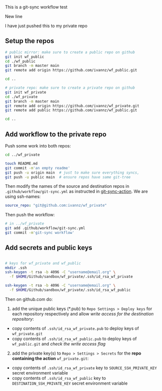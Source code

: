 This is a git-sync workflow test

New line

I have just pushed this to my private repo


Setup the repos
---------------

```bash
# public mirror: make sure to create a public repo on github
git init wf_public
cd ./wf_public
git branch -m master main
git remote add origin https://github.com/ivannz/wf_public.git

cd ..

# private repo: make sure to create a private repo on github
git init wf_private
cd ./wf_private
git branch -m master main
git remote add origin https://github.com/ivannz/wf_private.git
git remote add public https://github.com/ivannz/wf_public.git

cd ..
```

Add workflow to the private repo
--------------------------------
Push some work into both repos:
```bash
cd ../wf_private

touch README.md
git commit -m'an empty readme'
git push -u origin main  # just to make sure everything syncs,
git push -u public main  # ensure repos have same git-tree
```

Then modify the names of the source and destination repos in `.github/workflow/git-sync.yml` as instructed in [git-sync-action](https://github.com/marketplace/actions/git-sync-action). We are using ssh-names:
```yaml
source_repo: "git@github.com:ivannz/wf_private"
```

Then push the workflow:
```bash
# in ../wf_private
git add .github/workflow/git-sync.yml
git commit -m'git-sync workflow'
```

Add secrets and public keys
---------------------------

```bash

# keys for wf_private and wf_public
mkdir .ssh
ssh-keygen -t rsa -b 4096 -C "username@email.org" \
  -f $HOME/Github/sandbox/wf_private/.ssh/id_rsa_wf_private

ssh-keygen -t rsa -b 4096 -C "username@email.org" \
  -f $HOME/Github/sandbox/wf_private/.ssh/id_rsa_wf_public
```

Then on github.com do:
1. add the unique public keys (\*.pub) to `Repo Settings > Deploy keys` for each repository respectively and allow *write access for the destination repository*:
  * copy contents of `.ssh/id_rsa_wf_private.pub` to deploy keys of `wf_private.git`
  * copy contents of `.ssh/id_rsa_wf_public.pub` to deploy keys of `wf_public.git` and *check the write access flag*

2. add the private key(s) to `Repo > Settings > Secrets` for the **repo containing the action** `wf_private.git`:
  * copy contents of `.ssh/id_rsa_wf_private` key to `SOURCE_SSH_PRIVATE_KEY` secret environment variable
  * copy contents of `.ssh/id_rsa_wf_public` key to `DESTINATION_SSH_PRIVATE_KEY` secret environment variable

